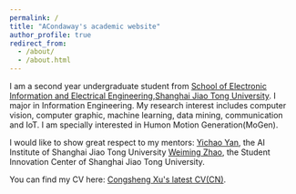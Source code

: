 ```yaml
---
permalink: /
title: "ACondaway's academic website"
author_profile: true
redirect_from: 
  - /about/
  - /about.html
---
```


I am a second year undergraduate student from [School of Electronic Information and Electrical Engineering](https://www.seiee.sjtu.edu.cn/),[Shanghai Jiao Tong University](https://www.sjtu.edu.cn/). I major in Information Engineering. My research interest includes computer vision, computer graphic, machine learning, data mining, communication and IoT. I am specially interested in Humon Motion Generation(MoGen).

I would like to show great respect to my mentors: [Yichao Yan](https://daodaofr.github.io/), the AI Institute of Shanghai Jiao Tong University [Weiming Zhao](https://zwm0426.github.io), the Student Innovation Center of Shanghai Jiao Tong University.

You can find my CV here: [Congsheng Xu's latest CV(CN)](../assets/CV_CN.pdf).






